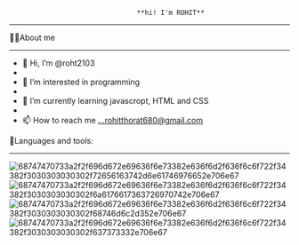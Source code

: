                                     **hi! I'm ROHIT**

_________________________________________________________________________________________

🙋‍♂️About me
_________________________________________________________________________________________
- 👋 Hi, I’m @roht2103
- 
- 👀 I’m interested in programming
- 
- 🌱 I’m currently learning javascropt, HTML and CSS
- 
- 📫 How to reach me ...rohitthorat680@gmail.com

🚀Languages and tools:
_________________________________________________________________________________________
      
  ![68747470733a2f2f696d672e69636f6e73382e636f6d2f636f6c6f722f34382f3030303030302f72656163742d6e61746976652e706e67](https://user-images.githubusercontent.com/109894186/180730256-d5dfc75d-5a54-4f7a-bec8-beb127e988ac.png)![68747470733a2f2f696d672e69636f6e73382e636f6d2f636f6c6f722f34382f3030303030302f6a6176617363726970742e706e67](https://user-images.githubusercontent.com/109894186/180730279-9334d49c-a7ed-46c1-87f3-bbb8bd673b65.png)![68747470733a2f2f696d672e69636f6e73382e636f6d2f636f6c6f722f34382f3030303030302f68746d6c2d352e706e67](https://user-images.githubusercontent.com/109894186/180730490-2314e8dc-0eb1-434c-a11a-9b1047481a94.png)![68747470733a2f2f696d672e69636f6e73382e636f6d2f636f6c6f722f34382f3030303030302f637373332e706e67](https://user-images.githubusercontent.com/109894186/180730509-6353117d-fa77-4cb9-8270-45676411d862.png)

<!---
roht2103/roht2103 is a ✨ special ✨ repository because its `README.md` (this file) appears on your GitHub profile.
You can click the Preview link to take a look at your changes.
--->
